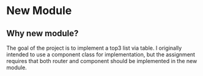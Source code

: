 # New Module

## Why new module?

The goal of the project is to implement a top3 list via table. I originally intended to use a component class for implementation, but the assignment requires that both router and component should be implemented in the new module.

##
